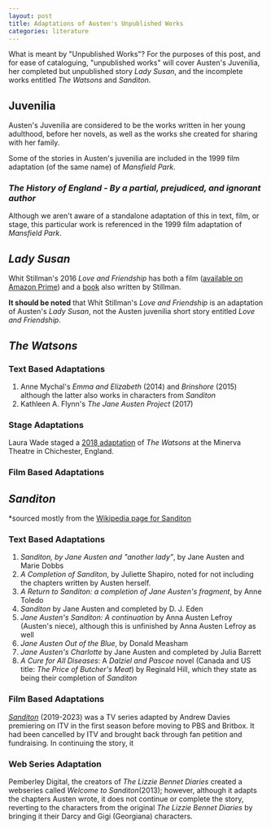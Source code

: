 ```yaml
---
layout: post
title: Adaptations of Austen's Unpublished Works
categories: literature
---
```


What is meant by "Unpublished Works"? For the purposes of this post, and for ease of cataloguing, "unpublished works" will cover Austen's Juvenilia, her completed but unpublished story *Lady Susan*, and the incomplete works entitled *The Watsons* and *Sanditon*. 

## Juvenilia

Austen's Juvenilia are considered to be the works written in her young adulthood, before her novels, as well as the works she created for sharing with her family. 

Some of the stories in Austen's juvenilia are included in the 1999 film adaptation (of the same name) of *Mansfield Park*.

### *The History of England - By a partial, prejudiced, and ignorant author*

Although we aren't aware of a standalone adaptation of this in text, film, or stage, this particular work is referenced in the 1999 film adaptation of *Mansfield Park*.


## *Lady Susan*

Whit Stillman's 2016 *Love and Friendship* has both a film ([available on Amazon Prime](https://www.amazon.com/Love-Friendship-Kate-Beckinsale/dp/B08J9H8B2P/ref=sr_1_2?crid=2ZU3R4Y9URM2K&keywords=love+and+friendship&qid=1682646943&sprefix=love+and+friendship%2Caps%2C295&sr=8-2)) and a [book](https://www.barnesandnoble.com/w/love-friendship-whit-stillman/1123252664?ean=9780316294157) also written by Stillman. 

**It should be noted** that Whit Stillman's *Love and Friendship* is an adaptation of Austen's *Lady Susan*, not the Austen juvenilia short story entitled *Love and Friendship*. 


## *The Watsons*

### Text Based Adaptations
<ol>
<li>Anne Mychal's <i>Emma and Elizabeth</i> (2014) and <i>Brinshore</i> (2015) although the latter also works in characters from <i>Sanditon</i></li>
<li>Kathleen A. Flynn's <i>The Jane Austen Project</i> (2017)</li>
</ol>

### Stage Adaptations

Laura Wade staged a [2018 adaptation](https://en.wikipedia.org/wiki/The_Watsons_(play)) of <i>The Watsons</i> at the Minerva Theatre in Chichester, England.  

### Film Based Adaptations


## *Sanditon*
*sourced mostly from the [Wikipedia page for Sanditon](https://en.wikipedia.org/wiki/Sanditon)
### Text Based Adaptations
<ol>
<li> <i>Sanditon, by Jane Austen and "another lady"</i>, by Jane Austen and Marie Dobbs</li>
<li> <i>A Completion of Sanditon</i>, by Juliette Shapiro, noted for not including the chapters written by Austen herself.</li>
<li> <i>A Return to Sanditon: a completion of Jane Austen's fragment</i>, by Anne Toledo</li>
<li> <i>Sanditon</i> by Jane Austen and completed by D. J. Eden
<li> <i>Jane Austen's Sanditon: A continuation</i> by Anna Austen Lefroy (Austen's niece), although this is unfinished by Anna Austen Lefroy as well</li>
<li> <i>Jane Austen Out of the Blue</i>, by Donald Measham</li>
<li> <i>Jane Austen's Charlotte</i> by Jane Austen and completed by Julia Barrett</li>
<li> <i>A Cure for All Diseases</i>: A <i>Dalziel and Pascoe</i> novel (Canada and US title: <i>The Price of Butcher's Meat</i>) by Reginald Hill, which they state as being their completion of <i>Sanditon</i></li>
</ol>

### Film Based Adaptations
[*Sanditon*](https://www.amazon.com/Episode-8/dp/B082FSN986/ref=sr_1_4?crid=3LD5TCQ58EB8F&keywords=sanditon&qid=1682648031&sprefix=sandi%2Caps%2C910&sr=8-4) (2019-2023) was a TV series adapted by Andrew Davies premiering on ITV in the first season before moving to PBS and Britbox. It had been cancelled by ITV and brought back through fan petition and fundraising. In continuing the story, it 

### Web Series Adaptation

Pemberley Digital, the creators of *The Lizzie Bennet Diaries* created a webseries called *Welcome to Sanditon*(2013); however, although it adapts the chapters Austen wrote, it does not continue or complete the story, reverting to the characters from the original *The Lizzie Bennet Diaries* by bringing it their Darcy and Gigi (Georgiana) characters.

